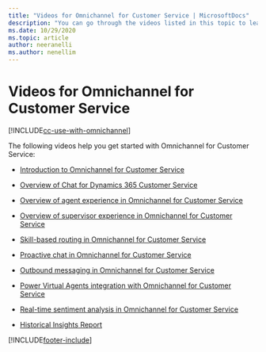 ```yaml
---
title: "Videos for Omnichannel for Customer Service | MicrosoftDocs"
description: "You can go through the videos listed in this topic to learn about the different features in Omnichannel for Customer Service."
ms.date: 10/29/2020
ms.topic: article
author: neeranelli
ms.author: nenellim
---
```


# Videos for Omnichannel for Customer Service

[!INCLUDE[cc-use-with-omnichannel](../includes/cc-use-with-omnichannel.md)]

The following videos help you get started with Omnichannel for Customer Service:

- [Introduction to Omnichannel for Customer Service](https://go.microsoft.com/fwlink/p/?linkid=2097511)

- [Overview of Chat for Dynamics 365 Customer Service](https://go.microsoft.com/fwlink/p/?linkid=2097416)

- [Overview of agent experience in Omnichannel for Customer Service](https://go.microsoft.com/fwlink/p/?linkid=2097512)

- [Overview of supervisor experience in Omnichannel for Customer Service](https://go.microsoft.com/fwlink/p/?linkid=2099487)

- [Skill-based routing in Omnichannel for Customer Service](https://go.microsoft.com/fwlink/p/?linkid=2114717)

- [Proactive chat in Omnichannel for Customer Service](https://go.microsoft.com/fwlink/p/?linkid=2114614)

- [Outbound messaging in Omnichannel for Customer Service](https://go.microsoft.com/fwlink/?linkid=2147614)

- [Power Virtual Agents integration with Omnichannel for Customer Service](https://go.microsoft.com/fwlink/p/?linkid=2114716)

- [Real-time sentiment analysis in Omnichannel for Customer Service](https://go.microsoft.com/fwlink/p/?linkid=2114615)

- [Historical Insights Report](https://go.microsoft.com/fwlink/p/?linkid=2097418)


[!INCLUDE[footer-include](../includes/footer-banner.md)]
